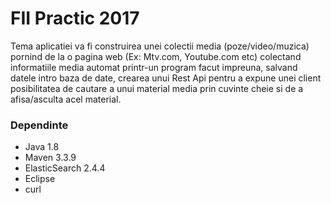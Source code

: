 # FII Practic 2017

Tema aplicatiei va fi construirea unei colectii media (poze/video/muzica) pornind de la o pagina web (Ex: Mtv.com, Youtube.com etc) colectand informatiile media automat printr-un program facut impreuna, salvand datele intro baza de date, crearea unui Rest Api pentru a expune unei client posibilitatea de cautare a unui material media prin cuvinte cheie si de a afisa/asculta acel material.

### Dependinte
  - Java 1.8
  - Maven 3.3.9
  - ElasticSearch 2.4.4
  - Eclipse
  - curl


